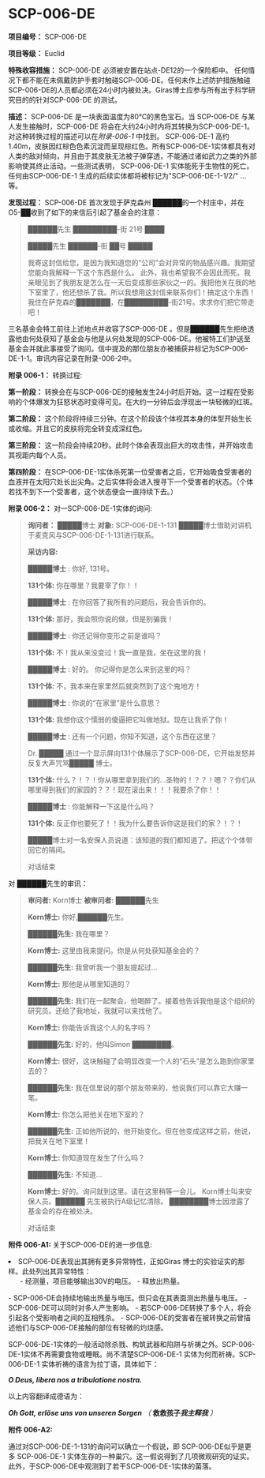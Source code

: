# SCP-006-DE
**项目编号：** SCP-006-DE

**项目等级：** Euclid

**特殊收容措施：** SCP-006-DE 必须被安置在站点-DE12的一个保险柜中。 任何情况下都不能在未佩戴防护手套时触碰SCP-006-DE。任何未作上述防护措施触碰SCP-006-DE的人员都必须在24小时内被处决。Giras博士应参与所有出于科学研究目的的针对SCP-006-DE 的测试。

**描述：** SCP-006-DE 是一块表面温度为80℃的黑色宝石。当 SCP-006-DE 与某人发生接触时，SCP-006-DE 将会在大约24小时内将其转换为SCP-006-DE-1。对这种转换过程的描述可以在*附录-006-1* 中找到。 SCP-006-DE-1 高约 1.40m，皮肤因红棕色色素沉淀而呈现棕红色。所有SCP-006-DE-1实体都具有对人类的敌对倾向，并且由于其皮肤无法被子弹穿透，不能通过诸如武力之类的外部影响使其终止活动。一些测试表明， SCP-006-DE-1 实体能死于生物性的死亡。任何由SCP-006-DE-1 生成的后续实体都将被标记为"SCP-006-DE-1-1/2/" …等。

**发现过程：**  SCP-006-DE 首次发现于萨克森州 ██████的一个村庄中，并在O5-██收到了如下的来信后引起了基金会的注意：


> ██████先生
█████████-街 21号
████
> 
> █████先生
██████-街 ██号
█████
> 
> 我寄这封信给您，是因为我知道您的“公司”会对异常的物品感兴趣。我期望您能向我解释一下这个东西是什么。
此外，我也希望我不会因此而死。我亲眼见到了我朋友是怎么在一天后变成那些家伙之一的。我把他关在我的地下室里了，他还想杀了我。所以我想用这封信来联系你们！搞定这个东西！
我住在萨克森的███████，在█████████-街21号。求求你们把它带走吧！
> 

三名基金会特工前往上述地点并收容了SCP-006-DE 。但是██████先生拒绝透露他由何处获知了基金会与他是从何处发现的SCP-006-DE。他被特工们护送至基金会并就此事接受了询问。信中提及的那位朋友亦被捕获并标记为SCP-006-DE-1-1。审讯内容记录在附录-006-2中。

**附录 006-1：** 
转换过程:

**第一阶段：**  转换会在与SCP-006-DE的接触发生24小时后开始。这一过程在受影响的个体爆发为狂怒状态时变得可见。在大约一分钟后会浮现出一块轻微的红斑。

**第二阶段：**  这个阶段将持续三分钟。在这个阶段该个体视其本身的体型开始生长或收缩。并且它的皮肤将完全转变成深红色。

**第三阶段：**  这一阶段会持续20秒。此时个体会表现出巨大的攻击性，并开始攻击其视距内每个人员。

**第四阶段：**  在SCP-006-DE-1实体杀死第一位受害者之后，它开始吸食受害者的血液并在太阳穴处长出尖角。之后实体将会进入搜寻下一个受害者的状态。（个体若找不到下一个受害者，这个状态便会一直持续下去。）

**附录 006-2：** 
对一SCP-006-DE-1实体的询问:


> **询问者：** █████博士
**对象:**  SCP-006-DE-1-131
█████博士借助对讲机于麦克风与SCP-006-DE-1-131进行联系。
> 
> **采访内容:** 
> 
> **█████博士**  : 你好, 131号。
> 
> **131个体:**  你在哪里？我要宰了你！！
> 
> **█████博士**  : 在你回答了我所有的问题后，我会告诉你的。
> 
> **131个体:**  那好，我会照你说的做，但是别骗我！
> 
> **█████博士**  : 你还记得你变形之前是谁吗？
> 
> **131个体:**  不！我从来没变过！我一直是我，坐在这里的我！
> 
> **█████博士**  : 好的。 你记得你是怎么来到这里的吗？
> 
> **131个体:**  不，我本来在家里然后就突然到了这个鬼地方！
> 
> **█████博士**  : 你说的“在家里”是什么意思？
> 
> **131个体:**  我想你这个懦弱的傻逼把它叫做地狱。现在让我杀了你！
> 
> **█████博士**  : 还有一个问题，你知不知道，这个东西在这里？
> 
> Dr. █████ 通过一个显示屏向131个体展示了SCP-006-DE，它开始发怒并反复大声咒骂█████ 博士。
> 
> **131个体:**  什么？！？！你从哪里拿到我们的…圣物的！？？！嗯？？你们从哪里得到我们的家园的？？！现在滚出来！！！我要杀了你！！
> 
> **█████博士**  : 你能解释一下这是什么吗？
> 
> **131个体:**  反正你也要死了！！我为什么要告诉你这是我们的家？！？！
> 
> █████博士对一名安保人员说道：该知道的我们都知道了。把这个个体带回它的隔间。
> 
> 对话结束
> 

对 ██████先生的审讯：


> **审问者:** Korn博士
**被审问者:** ██████先生
> 
> **Korn博士:** 你好,██████先生。
> 
> **██████先生:** 我在哪里？
> 
> **Korn博士:** 这里由我来提问。你是从何处获知基金会的？
> 
> **██████先生:** 我曾听我一个朋友提起过…
> 
> **Korn博士:** 那他是从哪里知道的？
> 
> **██████先生:** 我们在一起聚会，他喝醉了。接着他告诉我他是这个组织的研究员。还给了我地址，我就可以来找他了。
> 
> **Korn博士:** 你能告诉我这个人的名字吗？
> 
> **██████先生:** 好的，他叫Simon ████████。
> 
> **Korn博士:** 很好，这块触碰了会明显改变一个人的“石头”是怎么跑到你家里去的？
> 
> **██████先生:** 我在信里说的那个朋友带来的，他说我们可以靠它大赚一笔。
> 
> **Korn博士:** 你怎么把他关在地下室的？
> 
> **██████先生:** 正如他所说的，他开始变化。但在他变成这样之前，他说，把我关在地下室里！
> 
> **Korn博士:** 你知道现在发生了什么吗？
> 
> **██████先生:** 不知道…
> 
> **Korn博士:** 好的。询问就到这里。请在这里稍等一会儿。
Korn博士叫来安保人员。██████ 先生被执行A级记忆清除。 ████████博士因泄露了基金会的存在被处决。
> 
> 对话结束
> 

**附件 006-A1:** 
关于SCP-006-DE的进一步信息:

<li>SCP-006-DE&#34920;&#29616;&#20986;&#20854;&#25317;&#26377;&#26356;&#22810;&#24322;&#24120;&#29305;&#24615;&#65292;&#27491;&#22914;Giras &#21338;&#22763;&#30340;&#23454;&#39564;&#35777;&#23454;&#30340;&#37027;&#26679;&#12290;&#27492;&#22788;&#21015;&#20986;&#20854;&#24322;&#24120;&#29305;&#24615;&#65306;
<ul>- &#32463;&#27979;&#37327;&#65292;&#39033;&#30446;&#33021;&#22815;&#36755;&#20986;30V&#30340;&#30005;&#21387;&#12290;
- &#37322;&#25918;&#20986;&#28909;&#37327;&#12290;
</ul>
</li>- SCP-006-DE会持续地输出热量与电压。但只会在其表面测出热量与电压。
- SCP-006-DE可以同时对多人产生影响。
- 若SCP-006-DE转换了多个人，将会引起各个受影响者之间的互相残杀。
- SCP-006-DE的受害者在被转换之前曾描述他们与SCP-006-DE接触的部位有轻微的灼烧感。

SCP-006-DE-1实体的一般活动除杀戮、构筑武器和陷阱与祈祷之外。SCP-006-DE-1实体不再需要食物或睡眠。尚不清楚SCP-006-DE-1 实体为何而祈祷。SCP-006-DE-1 实体祈祷的语言为拉丁语，具体如下：

*<strong>O Deus, libera nos a tribulatione nostra.</strong>* 

以上内容翻译成德语为：

*<strong>Oh Gott, erl&#246;se uns von unseren Sorgen</strong>* 
*（* <strong>&#25937;&#25937;&#23401;&#23376;</strong><em>**&#25105;&#20027;&#37322;&#25105;** &#65289;</em>

**附件 006-A2:** 

通过对SCP-006-DE-1-131的询问可以确立一个假说，即 SCP-006-DE似乎是更多 SCP-006-DE-1 实体生存的一种巢穴。这一假说得到了几项微观研究的证实。此外，于SCP-006-DE中观测到了若干SCP-006-DE-1实体的菌落。

